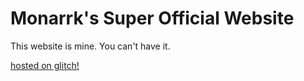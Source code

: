 # Monarrk's Super Official Website
This website is mine. You can't have it.

[hosted on glitch!](https://monarrk.glitch.me)